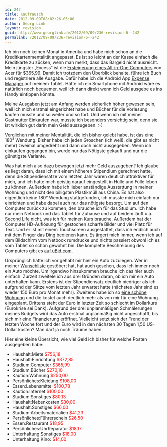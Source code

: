 ```yaml
---
id: 242
title: Kaufrausch
date: 2012-09-09T08:02:26-05:00
author: Georg Link
layout: revision
guid: http://www.georglink.de/2012/09/09/236-revision-6--242
permalink: /2012/09/09/236-revision-6--242
---
```

Ich bin noch keinen Monat in Amerika und habe mich schon an die Kreditkartenmentalität angepasst. Es ist so leicht an der Kasse einfach die Kreditkarte zu zücken, wenn man merkt, dass das Bargeld nicht ausreicht. Mein jüngster „Excess“ ist die <a href="http://www.ubid.com/Actn/Cls/getArchPage.asp?AuctionID=603624228" target="_blank">Ersteigerung eines All-in-One Computers</a> von Acer für $365,99. Damit ich trotzdem den Überblick behalte, führe ich Buch und registriere alle Ausgabe. Dafür habe ich die Android App <a title="Expense Manager im Google Play Store" href="https://play.google.com/store/apps/details?id=com.expensemanager&feature=nav_result" target="_blank">Expense Manager</a> auf meinem Tablet. Hätte ich ein Smartphone mit Android wäre es natürlich noch bequemer, weil ich dann direkt wenn ich Geld ausgebe es ins Handy eintippen könnte.

Meine Ausgaben jetzt am Anfang werden sicherlich höher gewesen sein, weil ich mich erstmal eingerichtet habe und Bücher für die Vorlesung kaufen musste und so weiter und so fort. Und wenn ich mit meiner Gastmutter Einkaufen war, musste ich besonders vorsichtig sein, denn sie ist wirklich gut darin mein Geld auszugeben. :-)

Verglichen mit meiner Mentalität, die ich bisher gelebt habe, ist das eine 180° Wendung. Bisher habe ich jeden Groschen (ich weiß, die gibt es nicht mehr) zweimal umgedreht und dann doch nicht ausgegeben. Wenn ich einkaufen gegangen bin, wurde nur das Nötigste gekauft und nur die günstigste Variante.

Was hat mich also dazu bewogen jetzt mehr Geld auszugeben? Ich glaube es liegt daran, dass ich mit einem höheren Stipendium gerechnet hatte, denn die Stipendiensätze vom letzten Jahr waren deutlich attraktiver für mich, und ich hatte mich geistig darauf eingestellt in Hülle und Fülle leben zu können. Außerdem habe ich lieber anständige Ausstattung in meiner Wohnung und nicht den billigsten Plastikmüll aus China. Es hat also eigentlich keine 180° Wendung stattgefunden, ich musste mich einfach nur einrichten und habe dabei auch nur das nötigste besorgt. Um auf den Computer zurück zu kommen, den brauche ich für das Studium. Ich habe nur mein Netbook und das Tablet für Zuhause und auf beidem läuft u.a. <a title="Systemanforderungen von Second Life" href="http://secondlife.com/support/system-requirements/?lang=de-DE" target="_blank">Second Life </a>nicht, was ich für meinen Kurs brauche. Außerdem hat der Computer HD-Auflösung für gestochen scharfe Bilder und viel Platz für Text. Und er ist mit einem Touchscreen ausgestattet, dass ich endlich auch mit dem Finger das Ding bedienen kann. Es ärgert mich immer, wenn ich auf dem Bildschirm vom Netbook rumdrucke und nichts passiert obwohl ich es vom Tablet so schön gewohnt bin. Die komplette Beschreibung des Computers gibt es <a title="Beschreibung meines neuen Computers" href="http://www.ubid.com/Actn/Cls/getArchPage.asp?AuctionID=603624228" target="_blank">auf uBid.com</a>.

Ursprünglich hatte ich vor gehabt mir hier ein Auto zuzulegen. Wer in meiner [Wunschliste](http://www.georglink.de/wunschliste "Wunschliste") gestöbert hat, hat auch gesehen, dass ich immer noch ein Auto möchte. Um irgendwo hinzukommen brauche ich das hier auch einfach. Zurzeit zweifele ich aus drei Gründen daran, ob ich mir ein Auto unterhalten kann. Erstens ist der Stipendiensatz deutlich niedriger als ich aufgrund der Sätze vom letzten Jahr erwartet hatte (nächstes Jahr sind es wieder 150 Euro pro Monat mehr). Zweitens habe ich so [eine schöne Wohnung](http://www.georglink.de/2012/08/31/meine-zuhause-fur-das-naechste-jahr--117 "Meine Zuhause für das nächste Jahr") und die kostet auch deutlich mehr als von mir für eine Wohnung eingeplant. Drittens steht der Euro in letzter Zeit so schlecht im Dollarkurs (Eurokrise sei Dank). Aufgrund der drei unplanmäßigen Schmälerungen meines Budgets wird das Auto erstmal unplanmäßig nicht angeschafft, bis sich mir eine Finanzierung eröffnet. Vielleicht setzt sich der Trend der letzten Woche fort und der Euro wird in den nächsten 30 Tagen 1,50 US-Dollar kosten? Man darf ja noch Träume haben.

Hier eine kleine Übersicht, wie viel Geld ich bisher für welche Posten ausgegeben habe:

  * Haushalt:Miete <span style="color: #ff0000;">$756,18</span>
  * Haushalt:Einrichtung <span style="color: #ff0000;">$372,85</span>
  * Studium:Computer <span style="color: #ff0000;">$365,99</span>
  * Studium:Bücher <span style="color: #ff0000;">$270,10</span>
  * Kaution:Wohnung <span style="color: #ff0000;">$250,00</span>
  * Persönliches:Kleidung <span style="color: #ff0000;">$108,00</span>
  * Essen:Lebensmittel <span style="color: #ff0000;">$100,78</span>
  * Kaution:Internet <span style="color: #ff0000;">$100,00</span>
  * Studium:Sonstiges <span style="color: #ff0000;">$80,13</span>
  * Haushalt:Nebenkosten <span style="color: #ff0000;">$80,00</span>
  * Haushalt:Sonstiges <span style="color: #ff0000;">$66,00</span>
  * Studium:Arbeitsmaterialien <span style="color: #ff0000;">$41,23</span>
  * Persönliches:Führerschein <span style="color: #ff0000;">$26,50</span>
  * Essen:Restaurant <span style="color: #ff0000;">$18,95</span>
  * Persönliches:UhrReparatur <span style="color: #ff0000;">$18,17</span>
  * Unterhaltung:Sonstiges <span style="color: #ff0000;">$18,00</span>
  * Unterhaltung:Kino: <span style="color: #ff0000;">$14,00</span>